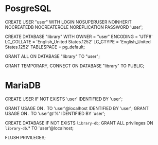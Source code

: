 # PosgreSQL
CREATE USER "user"
  WITH
    LOGIN
    NOSUPERUSER
    NOINHERIT
    NOCREATEDB
    NOCREATEROLE
    NOREPLICATION
    PASSWORD 'user';

CREATE DATABASE "library"
  WITH
    OWNER = "user"
    ENCODING = 'UTF8'
    LC_COLLATE = 'English_United States.1252'
    LC_CTYPE = 'English_United States.1252'
    TABLESPACE = pg_default;

GRANT ALL ON DATABASE "library" TO "user";

GRANT TEMPORARY, CONNECT ON DATABASE "library" TO PUBLIC;

# MariaDB
CREATE USER IF NOT EXISTS 'user' IDENTIFIED BY 'user';

GRANT USAGE ON *.* TO 'user'@localhost IDENTIFIED BY 'user';
GRANT USAGE ON *.* TO 'user'@'%' IDENTIFIED BY 'user';

CREATE DATABASE IF NOT EXISTS `library-db`;
GRANT ALL privileges ON `library-db`.* TO 'user'@localhost;

FLUSH PRIVILEGES;